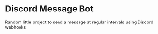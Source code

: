 # Discord Message Bot
Random little project to send a message at regular intervals using Discord webhooks
